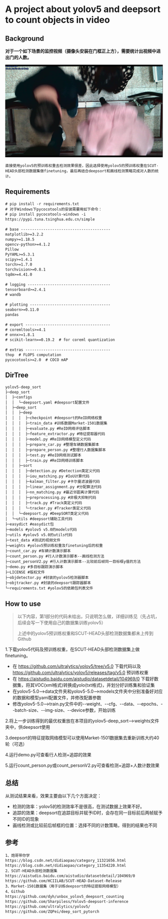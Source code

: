 # A project about yolov5 and deepsort to count objects in video

## Background

**对于一个如下场景的监控视频（摄像头安装在门框正上方），需要统计出视频中进出门的人数。**

![image-20220830134934528](./test_data/image-20220830134934528.png)

```
直接使用yolov5的预训练权重去检测效果很差，因此选择使用yolov5的预训练权重在SCUT-HEAD头部检测数据集做finetuning，最后再结合deepsort和画线检测策略完成对人数的统计。
```

## Requirements

```
# pip install -r requirements.txt
# 对于Windows下pycocotools的安装需要用如下命令：
# pip install pycocotools-windows -i https://pypi.tuna.tsinghua.edu.cn/simple

# base ----------------------------------------
matplotlib>=3.2.2
numpy>=1.18.5
opencv-python>=4.1.2
Pillow
PyYAML>=5.3.1
scipy>=1.4.1
torch>=1.7.0
torchvision>=0.8.1
tqdm>=4.41.0

# logging -------------------------------------
tensorboard>=2.4.1
# wandb

# plotting ------------------------------------
seaborn>=0.11.0
pandas

# export --------------------------------------
# coremltools>=4.1
# onnx>=1.8.1
# scikit-learn==0.19.2  # for coreml quantization

# extras --------------------------------------
thop  # FLOPS computation
pycocotools>=2.0  # COCO mAP
```

## DirTree

```
yolov5-deep_sort
├─deep_sort
│  ├─configs
│  │  └─deepsort.yaml #deepsort配置文件
│  ├─deep_sort
│  │  ├─deep
│  │  │  ├─checkpoint #deepsort的ReID网络权重
│  │  │  ├─train_data #训练数据Market-1501数据集
│  │  │  ├─evaluate.py #ReID网络评估脚本
│  │  │  ├─feature_extractor.py #特征提取器代码
│  │  │  ├─model.py #ReID网络模型定义代码
│  │  │  ├─prepare_car.py #整理车辆数据集脚本
│  │  │  ├─prepare_person.py #整理行人数据集脚本
│  │  │  ├─test.py #ReID网络测试脚本
│  │  │  ├─train.py #ReID网络训练脚本
│  │  ├─sort
│  │  │  ├─detection.py #Detection类定义代码
│  │  │  ├─iou_matching.py #IoU计算代码
│  │  │  ├─kalman_filter.py #卡尔曼滤波器代码
│  │  │  ├─linear_assignment.py #分配算法代码
│  │  │  ├─nn_matching.py #最近邻距离计算代码
│  │  │  ├─preprocessing.py #非极大抑制代码
│  │  │  ├─track.py #Track类定义代码
│  │  │  └─tracker.py #Tracker类定义代码
│  │  └─deepsort.py #DeepSORT类定义代码
│  └─utils #deepsort辅助工具代码
├─easydict #easydict包
├─models #yolov5 v5.0的models代码
├─utils #yolov5 v5.0的utils代码
├─test_data #测试的视频文件
├─weights #yolov5预训练权重及finetuning后的权重
├─count_car.py #车辆计数演示脚本
├─count_person.py #行人计数演示脚本--画线检测方法
├─count_personV2.py #行人计数演示脚本--比较前后帧同一目标框y值的方法
├─demo.py #多目标跟踪演示脚本
├─LICENSE #版权文件
├─objdetector.py #封装的yolov5检测器脚本
├─objtracker.py #封装的deepsort跟踪器脚本
└─requirements.txt #yolov5的依赖包列表文件
```

## How to use

> 以下内容，第1部分的代码未给出，只说明怎么做，详细训练见（先占坑，后续会写一下使用自己的数据集训练yolov5）
>
> 上述中的yolov5预训练权重和SCUT-HEAD头部检测数据集都未上传到Github

1.下载yolov5代码及预训练权重，在SCUT-HEAD头部检测数据集上做finetuning。

- 在 https://github.com/ultralytics/yolov5/tree/v5.0 下载代码以及 https://github.com/ultralytics/yolov5/releases/tag/v5.0 预训练权重
- 在 https://aistudio.baidu.com/aistudio/datasetdetail/104969/0 下载好数据集，将其VOC(xml格式)转换成yolo(txt格式)，并划分好训练集和验证集
- 在yolov5-5.0-->data文件夹和yolov5-5.0-->models文件夹中分别准备好对应的数据和模型yaml配置文件，并修改配置参数
- 修改yolov5-5.0-->train.py文件中的--weight、--cfg、--data、--epochs、--batch-size、--img-size、--device参数，开始训练

2.将上一步训练得到的最优权重放在本项目的yolov5-deep_sort-->weights文件夹中，供deepsort使用

3.deepsort的特征提取网络模型可以使用Market-1501数据集去重新训练大约40轮（可选）

4.运行demo.py可查看行人检测+追踪的效果

5.运行count_person.py或count_personV2.py可查看检测+追踪+人数计数效果

## 总结

从测试结果来看，效果主要由以下几个方面决定：

- 检测的效率：yolov5的检测效率不是很高，在测试数据上效果不好。
- 追踪的效果：deepsort在追踪目标并赋予ID时，会存在同一目标前后两帧赋予不同ID的现象
- 画线检测或比较前后帧框的位置：选择不同的计数策略，得到的结果也不同

## 参考

```
1、炮哥带你学
https://blog.csdn.net/didiaopao/category_11321656.html
https://blog.csdn.net/didiaopao/category_11354220.html
2、SCUT-HEAD头部检测数据集
https://aistudio.baidu.com/aistudio/datasetdetail/104969/0
https://github.com/HCIILAB/SCUT-HEAD-Dataset-Release
3、Market-1501数据集（用于训练deepsort的特征提取网络模型）
4、Github
https://github.com/dyh/unbox_yolov5_deepsort_counting
https://github.com/Sharpiless/Yolov5-deepsort-inference
https://github.com/ultralytics/yolov5/
https://github.com/ZQPei/deep_sort_pytorch
```

